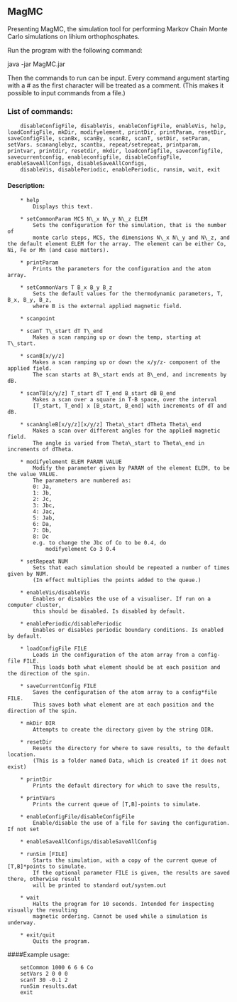## MagMC

Presenting MagMC, the simulation tool for performing Markov Chain Monte Carlo simulations on lihium orthophosphates.

Run the program with the following command:

java -jar MagMC.jar

Then the commands to run can be input. Every command argument starting with a # as the first character will be treated as a comment. (This makes it possible to input commands from a file.)


### List of commands:
		disableConfigFile, disableVis, enableConfigFile, enableVis, help, loadConfigFile, mkDir, modifyelement, printDir, printParam, resetDir, saveConfigFile, scanBx, scanBy, scanBz, scanT, setDir, setParam, setVars. scananglebyz, scantbx, repeat/setrepeat, printparam, printvar, printdir, resetdir, mkdir, loadconfigfile, saveconfigfile, savecurrentconfig, enableconfigfile, disableConfigFile, enableSaveAllConfigs, disableSaveAllConfigs, 
		disableVis, disablePeriodic, enablePeriodic, runsim, wait, exit
		
#### Description:
		* help 
			Displays this text.
		
		* setCommonParam MCS N\_x N\_y N\_z ELEM
			Sets the configuration for the simulation, that is the number of 
			monte carlo steps, MCS, the dimensions N\_x N\_y and N\_z, and the default element ELEM for the array. The element can be either Co, Ni, Fe or Mn (and case matters).
		
		* printParam
			Prints the parameters for the configuration and the atom array. 
		
		* setCommonVars T B_x B_y B_z
			Sets the default values for the thermodynamic parameters, T, B_x, B_y, B_z, 
			where B is the external applied magnetic field.
		
		* scanpoint
		
		* scanT T\_start dT T\_end
			Makes a scan ramping up or down the temp, starting at T\_start.

        * scanB[x/y/z]
			Makes a scan ramping up or down the x/y/z- component of the applied field. 
			The scan starts at B\_start ends at B\_end, and increments by dB.
			
        * scanTB[x/y/z] T_start dT T_end B_start dB B_end
			Makes a scan over a square in T-B space, over the interval 
			[T_start, T_end] x [B_start, B_end] with increments of dT and dB.
			
	    * scanAngleB[x/y/z][x/y/z] Theta\_start dTheta Theta\_end
		    Makes a scan over different angles for the applied magnetic field. 
		    The angle is varied from Theta\_start to Theta\_end in increments of dTheta.
		    
		* modifyelement ELEM PARAM VALUE
			Modify the parameter given by PARAM of the element ELEM, to be the value VALUE.
			The parameters are numbered as: 
			0: Ja, 
			1: Jb, 
			2: Jc, 
			3: Jbc, 
			4: Jac, 
			5: Jab, 
			6: Da, 
			7: Db, 
			8: Dc
			e.g. to change the Jbc of Co to be 0.4, do
				modifyelement Co 3 0.4
				
		* setRepeat NUM
			Sets that each simulation should be repeated a number of times given by NUM. 
			(In effect multiplies the points added to the queue.)
		
		* enableVis/disableVis
			Enables or disables the use of a visualiser. If run on a computer cluster, 
			this should be disabled. Is disabled by default.
		
		* enablePeriodic/disablePeriodic
			Enables or disables periodic boundary conditions. Is enabled by default.
		
		* loadConfigFile FILE
			Loads in the configuration of the atom array from a config-file FILE. 
			This loads both what element should be at each position and the direction of the spin. 
		
		* saveCurrentConfig FILE
			Saves the configuration of the atom array to a config*file FILE.
			This saves both what element are at each position and the direction of the spin.
		
		* mkDir DIR
			Attempts to create the directory given by the string DIR.
			
		* resetDir
			Resets the directory for where to save results, to the default location. 
			(This is a folder named Data, which is created if it does not exist)
		
		* printDir
			Prints the default directory for which to save the results,  
		
		* printVars
			Prints the current queue of [T,B]-points to simulate.
		
		* enableConfigFile/disableConfigFile
			Enable/disable the use of a file for saving the configuration. If not set
		
		* enableSaveAllConfigs/disableSaveAllConfig
			
		* runSim [FILE]
			Starts the simulation, with a copy of the current queue of [T,B]*points to simulate. 
			If the optional parameter FILE is given, the results are saved there, otherwise result 
			will be printed to standard out/system.out
			
		* wait
			Halts the program for 10 seconds. Intended for inspecting visually the resulting 
			magnetic ordering. Cannot be used while a simulation is underway.
			
		* exit/quit
			Quits the program.
			
			
####Example usage:
	    
	    setCommon 1000 6 6 6 Co
	    setVars 2 0 0 0
	    scanT 30 -0.1 2
	    runSim results.dat
	    exit